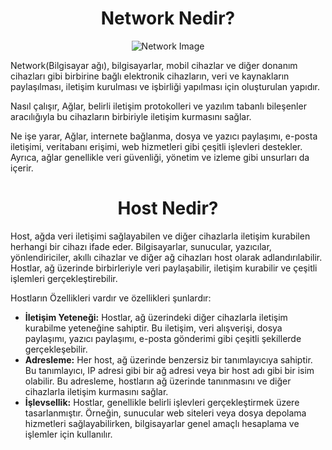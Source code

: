 <h1 align='center'>Network Nedir?</h1>

<div align="center">
    <img src="https://github.com/Okan-tumuklu/Network-dersleri/assets/117488504/247c7c1e-95c8-43b2-af11-26d62046f1f0" alt="Network Image">
</div>

Network(Bilgisayar ağı), bilgisayarlar, mobil cihazlar ve diğer donanım cihazları gibi birbirine bağlı elektronik cihazların, veri ve kaynakların paylaşılması, iletişim kurulması ve işbirliği yapılması için oluşturulan yapıdır.

Nasıl çalışır, Ağlar, belirli iletişim protokolleri ve yazılım tabanlı bileşenler aracılığıyla bu cihazların birbiriyle iletişim kurmasını sağlar.

Ne işe yarar, Ağlar, internete bağlanma, dosya ve yazıcı paylaşımı, e-posta iletişimi, veritabanı erişimi, web hizmetleri gibi çeşitli işlevleri destekler. Ayrıca, ağlar genellikle veri güvenliği, yönetim ve izleme gibi unsurları da içerir.

<h1 align='center'>Host Nedir?</h1>

Host, ağda veri iletişimi sağlayabilen ve diğer cihazlarla iletişim kurabilen herhangi bir cihazı ifade eder. Bilgisayarlar, sunucular, yazıcılar, yönlendiriciler, akıllı cihazlar ve diğer ağ cihazları host olarak adlandırılabilir. Hostlar, ağ üzerinde birbirleriyle veri paylaşabilir, iletişim kurabilir ve çeşitli işlemleri gerçekleştirebilir.

Hostların Özellikleri vardır ve özellikleri şunlardır:

- **İletişim Yeteneği:** Hostlar, ağ üzerindeki diğer cihazlarla iletişim kurabilme yeteneğine sahiptir. Bu iletişim, veri alışverişi, dosya paylaşımı, yazıcı paylaşımı, e-posta gönderimi gibi çeşitli şekillerde gerçekleşebilir.
- **Adresleme:** Her host, ağ üzerinde benzersiz bir tanımlayıcıya sahiptir. Bu tanımlayıcı, IP adresi gibi bir ağ adresi veya bir host adı gibi bir isim olabilir. Bu adresleme, hostların ağ üzerinde tanınmasını ve diğer cihazlarla iletişim kurmasını sağlar.
- **İşlevsellik:** Hostlar, genellikle belirli işlevleri gerçekleştirmek üzere tasarlanmıştır. Örneğin, sunucular web siteleri veya dosya depolama hizmetleri sağlayabilirken, bilgisayarlar genel amaçlı hesaplama ve işlemler için kullanılır.
